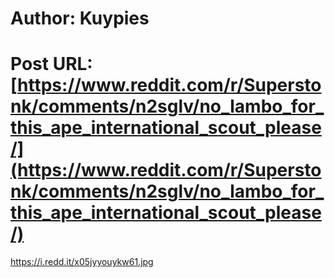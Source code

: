 # Author: Kuypies
# Post URL: [https://www.reddit.com/r/Superstonk/comments/n2sglv/no_lambo_for_this_ape_international_scout_please/](https://www.reddit.com/r/Superstonk/comments/n2sglv/no_lambo_for_this_ape_international_scout_please/)


https://i.redd.it/x05jyyouykw61.jpg